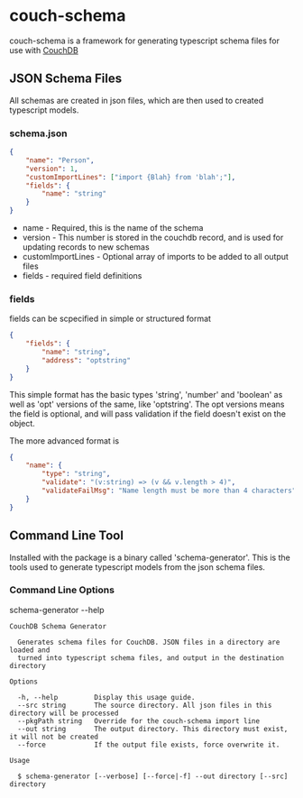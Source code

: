 # couch-schema
couch-schema is a framework for generating typescript schema files for use with [CouchDB](https://couchdb.apache.org/)

## JSON Schema Files
All schemas are created in json files, which are then used to created typescript models.
### schema.json
```json
{
    "name": "Person",
    "version": 1,
    "customImportLines": ["import {Blah} from 'blah';"],
    "fields": {
        "name": "string"
    }
}
```
- name - Required, this is the name of the schema
- version - This number is stored in the couchdb record, and is used for updating records to new schemas
- customImportLines - Optional array of imports to be added to all output files
- fields - required field definitions

### fields
fields can be scpecified in simple or structured format
```json
{
    "fields": {
        "name": "string",
        "address": "optstring"
    }
}
```
This simple format has the basic types 'string', 'number' and 'boolean' as well as 'opt' versions of the same, like 'optstring'. The opt versions means the field is optional, and will pass validation if the field doesn't exist on the object.

The more advanced format is
```json
{
    "name": {
        "type": "string",
        "validate": "(v:string) => (v && v.length > 4)",
        "validateFailMsg": "Name length must be more than 4 characters"
    }    
}
```

## Command Line Tool
Installed with the package is a binary called 'schema-generator'. This is the tools used to generate typescript models from the json schema files.

### Command Line Options

schema-generator --help
```
CouchDB Schema Generator

  Generates schema files for CouchDB. JSON files in a directory are loaded and  
  turned into typescript schema files, and output in the destination directory  

Options

  -h, --help         Display this usage guide.                                                
  --src string       The source directory. All json files in this directory will be processed 
  --pkgPath string   Override for the couch-schema import line                                
  --out string       The output directory. This directory must exist, it will not be created  
  --force            If the output file exists, force overwrite it.                           

Usage

  $ schema-generator [--verbose] [--force|-f] --out directory [--src] directory 
                                                   
```